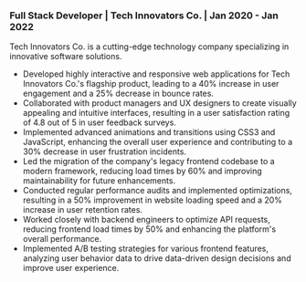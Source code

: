 ### Full Stack Developer | Tech Innovators Co. | Jan 2020 - Jan 2022

Tech Innovators Co. is a cutting-edge technology company specializing in innovative software solutions.

- Developed highly interactive and responsive web applications for Tech Innovators Co.'s flagship product, leading to a 40% increase in user engagement and a 25% decrease in bounce rates.
- Collaborated with product managers and UX designers to create visually appealing and intuitive interfaces, resulting in a user satisfaction rating of 4.8 out of 5 in user feedback surveys.
- Implemented advanced animations and transitions using CSS3 and JavaScript, enhancing the overall user experience and contributing to a 30% decrease in user frustration incidents.
- Led the migration of the company's legacy frontend codebase to a modern framework, reducing load times by 60% and improving maintainability for future enhancements.
- Conducted regular performance audits and implemented optimizations, resulting in a 50% improvement in website loading speed and a 20% increase in user retention rates.
- Worked closely with backend engineers to optimize API requests, reducing frontend load times by 50% and enhancing the platform's overall performance.
- Implemented A/B testing strategies for various frontend features, analyzing user behavior data to drive data-driven design decisions and improve user experience.
